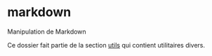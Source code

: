 ﻿# markdown

Manipulation de Markdown

Ce dossier fait partie de la section [utils](..) qui contient utilitaires divers.
